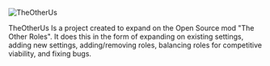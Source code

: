 ![TheOtherUs](https://user-images.githubusercontent.com/113001912/189657882-d5edfd97-0076-4a90-b392-194a4d6b9b62.png)

TheOtherUs Is a project created to expand on the Open Source mod "The Other Roles". It does this in the form of expanding on existing settings, adding new settings, adding/removing roles, balancing roles for competitive viability, and fixing bugs.
